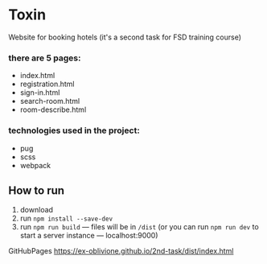 # Toxin
Website for booking hotels (it's a second task for FSD training course)

### there are 5 pages:
- index.html
- registration.html 
- sign-in.html
- search-room.html
- room-describe.html

### technologies used in the project:
- pug
- scss
- webpack

## How to run
1) download
2) run `npm install --save-dev`
3) run `npm run build` — files will be in `/dist` (or you can run `npm run dev` to start a server instance — localhost:9000)


GitHubPages
https://ex-oblivione.github.io/2nd-task/dist/index.html
